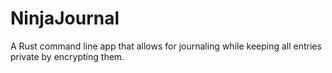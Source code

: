 # NinjaJournal
A Rust command line app that allows for journaling while keeping all entries private by encrypting them.
